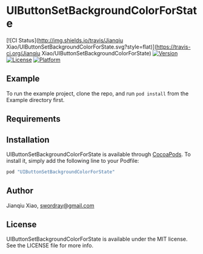 # UIButtonSetBackgroundColorForState

[![CI Status](http://img.shields.io/travis/Jianqiu Xiao/UIButtonSetBackgroundColorForState.svg?style=flat)](https://travis-ci.org/Jianqiu Xiao/UIButtonSetBackgroundColorForState)
[![Version](https://img.shields.io/cocoapods/v/UIButtonSetBackgroundColorForState.svg?style=flat)](http://cocoapods.org/pods/UIButtonSetBackgroundColorForState)
[![License](https://img.shields.io/cocoapods/l/UIButtonSetBackgroundColorForState.svg?style=flat)](http://cocoapods.org/pods/UIButtonSetBackgroundColorForState)
[![Platform](https://img.shields.io/cocoapods/p/UIButtonSetBackgroundColorForState.svg?style=flat)](http://cocoapods.org/pods/UIButtonSetBackgroundColorForState)

## Example

To run the example project, clone the repo, and run `pod install` from the Example directory first.

## Requirements

## Installation

UIButtonSetBackgroundColorForState is available through [CocoaPods](http://cocoapods.org). To install
it, simply add the following line to your Podfile:

```ruby
pod "UIButtonSetBackgroundColorForState"
```

## Author

Jianqiu Xiao, swordray@gmail.com

## License

UIButtonSetBackgroundColorForState is available under the MIT license. See the LICENSE file for more info.
